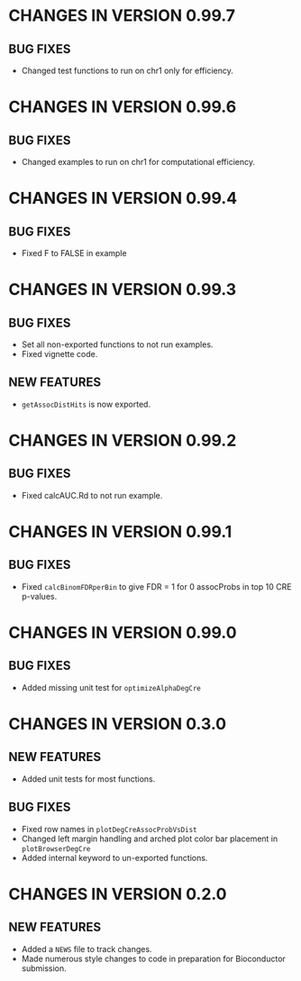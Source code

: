 # CHANGES IN VERSION 0.99.7
## BUG FIXES

* Changed test functions to run on chr1 only for efficiency.

# CHANGES IN VERSION 0.99.6
## BUG FIXES

* Changed examples to run on chr1 for computational efficiency.

# CHANGES IN VERSION 0.99.4
## BUG FIXES

* Fixed F to FALSE in example

# CHANGES IN VERSION 0.99.3
## BUG FIXES

* Set all non-exported functions to not run examples.
* Fixed vignette code.

## NEW FEATURES

* `getAssocDistHits` is now exported.

# CHANGES IN VERSION 0.99.2
## BUG FIXES

* Fixed calcAUC.Rd to not run example.

# CHANGES IN VERSION 0.99.1
## BUG FIXES

* Fixed `calcBinomFDRperBin` to give FDR = 1 for 0 assocProbs in top 10 CRE p-values.

# CHANGES IN VERSION 0.99.0
## BUG FIXES

* Added missing unit test for `optimizeAlphaDegCre`

# CHANGES IN VERSION 0.3.0
## NEW FEATURES

* Added unit tests for most functions.

## BUG FIXES

* Fixed row names in `plotDegCreAssocProbVsDist`
* Changed left margin handling and arched plot color bar placement in 
`plotBrowserDegCre`
* Added internal keyword to un-exported functions.

# CHANGES IN VERSION 0.2.0
## NEW FEATURES

* Added a `NEWS` file to track changes.
* Made numerous style changes to code in preparation for Bioconductor submission.
